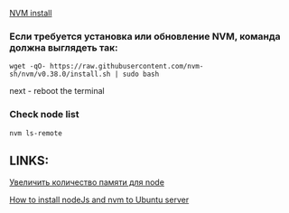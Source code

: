 [NVM install](https://selectel.ru/blog/tutorials/how-to-install-node-js-on-ubuntu-20-04/)

### Если требуется установка или обновление NVM, команда должна выглядеть так:
    wget -qO- https://raw.githubusercontent.com/nvm-sh/nvm/v0.38.0/install.sh | sudo bash

next - reboot the terminal

### Check node list
    nvm ls-remote 

## LINKS:
[Увеличить количество памяти для node](https://stackoverflow.com/questions/53230823/fatal-error-ineffective-mark-compacts-near-heap-limit-allocation-failed-javas)

[How to install nodeJs and nvm to Ubuntu server](https://selectel.ru/blog/tutorials/how-to-install-node-js-on-ubuntu-20-04/)
